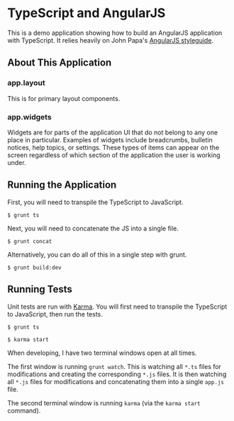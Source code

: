 # TypeScript and AngularJS

This is a demo application showing how to build an AngularJS application with TypeScript. It relies heavily on John Papa's
[AngularJS styleguide](https://github.com/johnpapa/angular-styleguide).

## About This Application

### app.layout

This is for primary layout components.

### app.widgets

Widgets are for parts of the application UI that do not belong to any one place in particular. Examples of widgets include
breadcrumbs, bulletin notices, help topics, or settings. These types of items can appear on the screen regardless of which
section of the application the user is working under.

## Running the Application

First, you will need to transpile the TypeScript to JavaScript.

```
$ grunt ts
```

Next, you will need to concatenate the JS into a single file.

```
$ grunt concat
```

Alternatively, you can do all of this in a single step with grunt.

```
$ grunt build:dev
```

## Running Tests

Unit tests are run with [Karma](http://karma-runner.github.io/0.12/index.html). You will first need to transpile the
TypeScript to JavaScript, then run the tests.

```
$ grunt ts
```

```
$ karma start
```

When developing, I have two terminal windows open at all times. 

The first window is running `grunt watch`. This is watching all `*.ts` files for modifications and creating the
corresponding `*.js` files. It is then watching all `*.js` files for modifications and concatenating them into a
single `app.js` file.

The second terminal window is running `karma` (via the `karma start` command).

